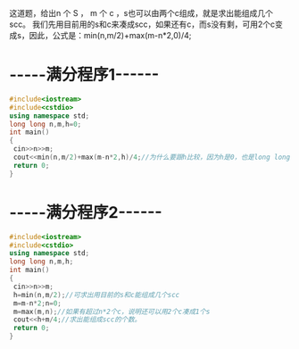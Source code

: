    这道题，给出n 个 S ， m 个 c ，s也可以由两个c组成，就是求出能组成几个scc。
   我们先用目前用的s和c来凑成scc，如果还有c，而s没有剩，可用2个c变成s，因此，公式是：min(n,m/2)+max(m-n*2,0)/4;

# -----满分程序1------

   ```cpp
#include<iostream>
#include<cstdio>
using namespace std;
long long n,m,h=0;
int main()
{
	cin>>n>>m;
	cout<<min(n,m/2)+max(m-n*2,h)/4;//为什么要跟h比较，因为h是0，也是long long类型。而它们不能跟0比较，因为0默认是int类型。
	return 0;
} 
```
# -----满分程序2------

   ```cpp
#include<iostream>
#include<cstdio>
using namespace std;
long long n,m,h;
int main()
{
	cin>>n>>m;
	h=min(n,m/2);//可求出用目前的s和c能组成几个scc
	m=m-n*2;n=0;
	m=max(m,n);//如果有超过n*2个c，说明还可以用2个c凑成1个s
	cout<<h+m/4;//求出能组成scc的个数。
	return 0;
} 
```
